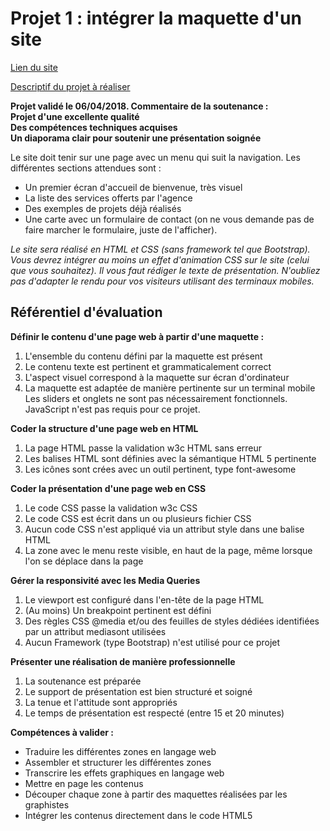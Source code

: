 # Projet 1 : intégrer la maquette d'un site

[Lien du site](https://cecile-thienard.fr/wa/) 

[Descriptif du projet à réaliser](https://openclassrooms.com/fr/projects/integrez-la-maquette-du-site-d-une-agence-web) 

**Projet validé le 06/04/2018. Commentaire de la soutenance :  
Projet d'une excellente qualité  
Des compétences techniques acquises  
Un diaporama clair pour soutenir une présentation soignée**

Le site doit tenir sur une page avec un menu qui suit la navigation. Les différentes sections attendues sont :

* Un premier écran d'accueil de bienvenue, très visuel
* La liste des services offerts par l'agence
* Des exemples de projets déjà réalisés
* Une carte avec un formulaire de contact (on ne vous demande pas de faire marcher le formulaire, juste de l'afficher).

*Le site sera réalisé en HTML et CSS (sans framework tel que Bootstrap).
Vous devrez intégrer au moins un effet d'animation CSS sur le site (celui que vous souhaitez).
Il vous faut rédiger le texte de présentation.
N'oubliez pas d'adapter le rendu pour vos visiteurs utilisant des terminaux mobiles.*

Référentiel d'évaluation
----------

**Définir le contenu d'une page web à partir d'une maquette :**
1. L'ensemble du contenu défini par la maquette est présent
2. Le contenu texte est pertinent et grammaticalement correct
3. L'aspect visuel correspond à la maquette sur écran d'ordinateur
4. La maquette est adaptée de manière pertinente sur un terminal mobile
Les sliders et onglets ne sont pas nécessairement fonctionnels. JavaScript n'est pas requis pour ce projet.

**Coder la structure d'une page web en HTML**
1. La page HTML passe la validation w3c HTML sans erreur
2. Les balises HTML sont définies avec la sémantique HTML 5 pertinente
3. Les icônes sont crées avec un outil pertinent, type  font-awesome

**Coder la présentation d'une page web en CSS**
1. Le code CSS passe la validation w3c CSS
2. Le code CSS est écrit dans un ou plusieurs fichier CSS
3. Aucun code CSS n'est appliqué via un attribut style  dans une balise HTML
4. La zone avec le menu reste visible, en haut de la page, même lorsque l'on se déplace dans la page

**Gérer la responsivité avec les Media Queries**
1. Le viewport est configuré dans l'en-tête de la page HTML
2. (Au moins) Un breakpoint pertinent est défini
3. Des règles CSS @media  et/ou des feuilles de styles dédiées identifiées par un attribut mediasont utilisées
4. Aucun Framework (type Bootstrap) n'est utilisé pour ce projet

**Présenter une réalisation de manière professionnelle**
1. La soutenance est préparée
2. Le support de présentation est bien structuré et soigné
3. La tenue et l'attitude sont appropriés
4. Le temps de présentation est respecté (entre 15 et 20 minutes)

**Compétences à valider :**
 * Traduire les différentes zones en langage web
 * Assembler et structurer les différentes zones
 * Transcrire les effets graphiques en langage web
* Mettre en page les contenus
 * Découper chaque zone à partir des maquettes réalisées par les graphistes
 * Intégrer les contenus directement dans le code HTML5
